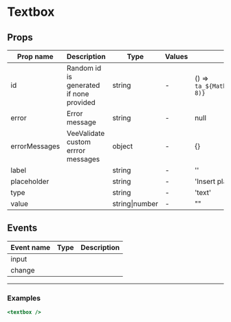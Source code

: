 # Textbox

## Props

| Prop name     | Description                             | Type           | Values | Default                                                  |
| ------------- | --------------------------------------- | -------------- | ------ | -------------------------------------------------------- |
| id            | Random id is generated if none provided | string         | -      | () => `ta_${Math.random().toString(12).substring(2, 8)}` |
| error         | Error message                           | string         | -      | null                                                     |
| errorMessages | VeeValidate custom errror messages      | object         | -      | {}                                                       |
| label         |                                         | string         | -      | ''                                                       |
| placeholder   |                                         | string         | -      | 'Insert placeholder here'                                |
| type          |                                         | string         | -      | 'text'                                                   |
| value         |                                         | string\|number | -      | ""                                                       |

## Events

| Event name | Type | Description |
| ---------- | ---- | ----------- |
| input      |      |
| change     |      |

---

### Examples

```jsx
<textbox />
```
